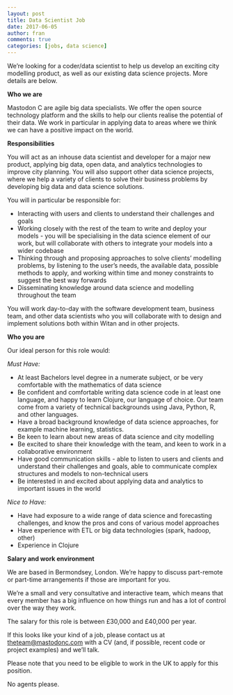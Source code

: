 ```yaml
---
layout: post
title: Data Scientist Job
date: 2017-06-05
author: fran
comments: true
categories: [jobs, data science]
---
```


We’re looking for a coder/data scientist to help us develop an
exciting city modelling product, as well as our existing data science
projects. More details are below.

<!--more-->

**Who we are**

Mastodon C are agile big data specialists. We offer the open source
technology platform and the skills to help our clients realise the
potential of their data. We work in particular in applying data to
areas where we think we can have a positive impact on the world.

**Responsibilities**

You will act as an inhouse data scientist and developer for a major
new product, applying big data, open data, and analytics technologies
to improve city planning. You will also support other data science
projects, where we help a variety of clients to solve their business
problems by developing big data and data science solutions.

You will in particular be responsible for:
 * Interacting with users and clients to understand their challenges
   and goals
 * Working closely with the rest of the team to write and deploy your
   models - you will be specialising in the data science element of
   our work, but will collaborate with others to integrate your models
   into a wider codebase
 * Thinking through and proposing approaches to solve clients’
   modelling problems, by listening to the user’s needs, the available
   data, possible methods to apply, and working within time and money
   constraints to suggest the best way forwards
 * Disseminating knowledge around data science and modelling throughout
   the team

You will work day-to-day with the software development team, business
team, and other data scientists who you will collaborate with to
design and implement solutions both within Witan and in other
projects.


**Who you are**

Our ideal person for this role would:

*Must Have:*

 * At least Bachelors level degree in a numerate subject, or be very
   comfortable with the mathematics of data science
 * Be confident and comfortable writing data science code in at least
   one language, and happy to learn Clojure, our language of
   choice. Our team come from a variety of technical backgrounds using
   Java, Python, R, and other languages.
 * Have a broad background knowledge of data science approaches, for
   example machine learning, statistics.
 * Be keen to learn about new areas of data science and city modelling
 * Be excited to share their knowledge with the team, and keen to work
   in a collaborative environment
 * Have good communication skills - able to listen to users and
   clients and understand their challenges and goals, able to
   communicate complex structures and models to non-technical users
 * Be interested in and excited about applying data and analytics to
   important issues in the world

*Nice to Have:*

 * Have had exposure to a wide range of data science and forecasting
   challenges, and know the pros and cons of various model approaches
 * Have experience with ETL or big data technologies (spark, hadoop,
   other)
 * Experience in Clojure

**Salary and work environment**

We are based in Bermondsey, London. We’re happy to discuss part-remote
or part-time arrangements if those are important for you.

We’re a small and very consultative and interactive team, which means
that every member has a big influence on how things run and has a lot
of control over the way they work.

The salary for this role is between £30,000 and £40,000 per year.

If this looks like your kind of a job, please contact us at
theteam@mastodonc.com with a CV (and, if possible, recent code or
project examples) and we’ll talk.

Please note that you need to be eligible to work in the UK to apply
for this position.

No agents please.
